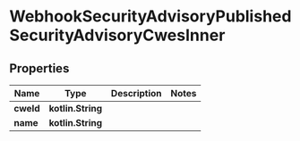 
# WebhookSecurityAdvisoryPublishedSecurityAdvisoryCwesInner

## Properties
Name | Type | Description | Notes
------------ | ------------- | ------------- | -------------
**cweId** | **kotlin.String** |  | 
**name** | **kotlin.String** |  | 



